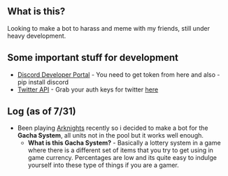 ## What is this?

Looking to make a bot to harass and meme with my friends, still under heavy development. 

## Some important stuff for development

- [Discord Developer Portal](https://discord.com/developers/applications) - You need to get token from here and also -pip install discord
- [Twitter API](https://www.tweepy.org/) - Grab your auth keys for twitter [here](https://developer.twitter.com/en)

## Log (as of 7/31)

- Been playing [Arknights](https://www.arknights.global/) recently so i decided to make a bot for the **Gacha System**, all units not in the pool but it works well enough. 
  - **What is this Gacha System?** - Basically a lottery system in a game where there is a different set of items that you try to get using in game currency. Percentages are low and its quite easy to indulge yourself into these type of things if you are a gamer.
